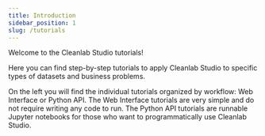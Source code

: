 ```yaml
---
title: Introduction
sidebar_position: 1
slug: /tutorials
---
```


Welcome to the Cleanlab Studio tutorials! 

Here you can find step-by-step tutorials to apply Cleanlab Studio to specific types of datasets and business problems.

On the left you will find the individual tutorials organized by workflow: Web Interface or Python API. The Web Interface tutorials are very simple and do not require writing any code to run. The Python API tutorials are runnable Jupyter notebooks for those who want to programmatically use Cleanlab Studio.